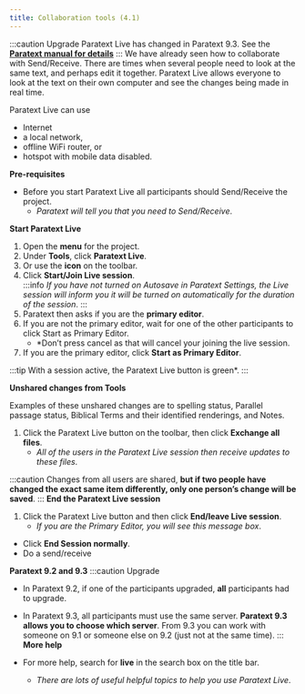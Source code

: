 ```yaml
---
title: Collaboration tools (4.1)
---
```


:::caution Upgrade
Paratext Live has changed in Paratext 9.3. See the [**Paratext manual for details**](https://manual.paratext.org/Training-Manual/Stage-4/Collaboration-tools)
:::
We have already seen how to collaborate with Send/Receive. There are times when several people need to look at the same text, and perhaps edit it together. Paratext Live allows everyone to look at the text on their own computer and see the changes being made in real time.

Paratext Live can use

-  Internet
-  a local network,
-  offline WiFi router, or
-  hotspot with mobile data disabled.

**Pre-requisites**

-  Before you start Paratext Live all participants should Send/Receive the project.
    -  *Paratext will tell you that you need to Send/Receive*.



**Start Paratext Live**

1.  Open the **menu** for the project.
1.  Under **Tools**, click **Paratext Live**.
1.  Or use the **icon** on the toolbar.
1.  Click **Start/Join Live session**.  
   :::info
   *If you have not turned on Autosave in Paratext Settings, the Live session will inform you it will be turned on automatically for the duration of the session*.
   :::
1.  Paratext then asks if you are the **primary editor**.
1.  If you are not the primary editor, wait for one of the other participants to click Start as Primary Editor.
    -  *Don’t press cancel as that will cancel your joining the live session.
1.  If you are the primary editor, click **Start as Primary Editor**.

:::tip
With a session active, the Paratext Live button is green*.
:::

**Unshared changes from Tools**

Examples of these unshared changes are to spelling status, Parallel passage status, Biblical Terms and their identified renderings, and Notes.

1.  Click the Paratext Live button on the toolbar, then click **Exchange all files**.
    -  *All of the users in the Paratext Live session then receive updates to these files*.

:::caution
Changes from all users are shared, **but if two people have changed the exact same item differently, only one person’s change will be saved**.
:::
**End the Paratext Live session**

1.  Click the Paratext Live button and then click **End/leave Live session**.
    -  *If you are the Primary Editor, you will see this message box*.
-  Click **End Session normally**.
-  Do a send/receive



**Paratext 9.2 and 9.3**
:::caution Upgrade
- In Paratext 9.2, if one of the participants upgraded, **all** participants had to upgrade.
- In Paratext 9.3, all participants must use the same server. **Paratext 9.3 allows you to choose which server**. From 9.3 you can work with someone on 9.1 or someone else on 9.2 (just not at the same time).
:::
**More help**

-  For more help, search for **live** in the search box on the title bar.
    -  *There are lots of useful helpful topics to help you use Paratext Live*.


